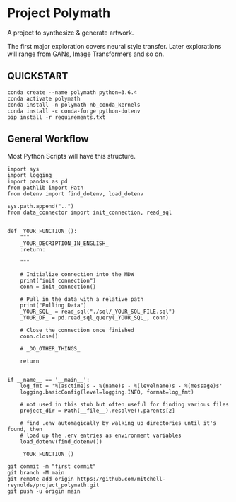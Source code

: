 # Project Polymath
A project to synthesize & generate artwork. 

The first major exploration covers neural style transfer. 
Later explorations will range from GANs, Image Transformers and so on.

## QUICKSTART
```
conda create --name polymath python=3.6.4
conda activate polymath
conda install -n polymath nb_conda_kernels
conda install -c conda-forge python-dotenv
pip install -r requirements.txt
```

## General Workflow 
Most Python Scripts will have this structure. 

```
import sys
import logging
import pandas as pd
from pathlib import Path
from dotenv import find_dotenv, load_dotenv

sys.path.append("..")
from data_connector import init_connection, read_sql


def _YOUR_FUNCTION_():
    """
    _YOUR_DECRIPTION_IN_ENGLISH_
    :return:

    """

    # Initialize connection into the MDW
    print("init connection")
    conn = init_connection()

    # Pull in the data with a relative path
    print("Pulling Data")
    _YOUR_SQL_ = read_sql("./sql/_YOUR_SQL_FILE.sql")
    _YOUR_DF_ = pd.read_sql_query(_YOUR_SQL_, conn)

    # Close the connection once finished
    conn.close()

    # _DO_OTHER_THINGS_

    return


if __name__ == '__main__':
    log_fmt = '%(asctime)s - %(name)s - %(levelname)s - %(message)s'
    logging.basicConfig(level=logging.INFO, format=log_fmt)

    # not used in this stub but often useful for finding various files
    project_dir = Path(__file__).resolve().parents[2]

    # find .env automagically by walking up directories until it's found, then
    # load up the .env entries as environment variables
    load_dotenv(find_dotenv())

    _YOUR_FUNCTION_()

```



```
git commit -m "first commit"
git branch -M main
git remote add origin https://github.com/mitchell-reynolds/project_polymath.git
git push -u origin main
```
